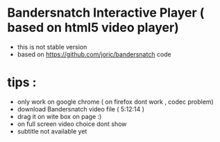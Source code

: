 # Bandersnatch Interactive Player ( based on html5 video player)

* this is not stable version 
* based on https://github.com/joric/bandersnatch code
# tips :
* only work on google chrome ( on firefox dont work , codec problem)
* download Bandersnatch video file ( 5:12:14 )
* drag it on wite box on page :)
* on full screen video choice dont show
* subtitle not available yet 
 
